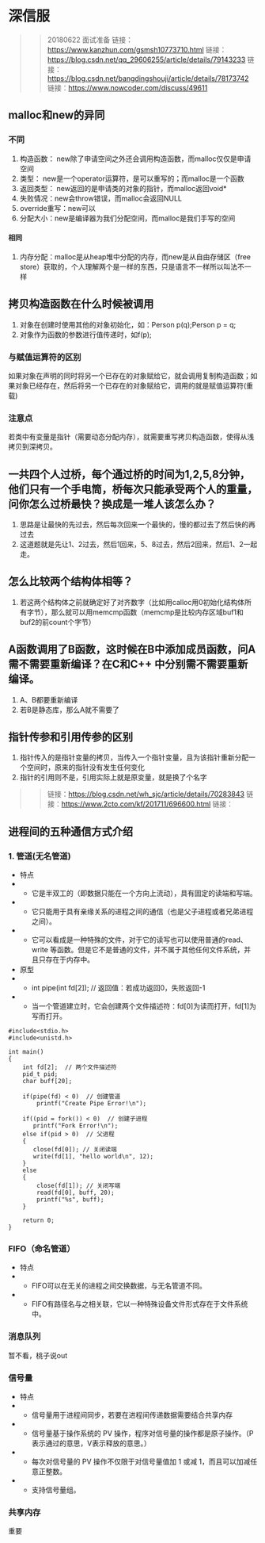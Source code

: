 # 深信服

>> 20180622 面试准备
>> 链接：https://www.kanzhun.com/gsmsh10773710.html
>> 链接：https://blog.csdn.net/qq_29606255/article/details/79143233
>> 链接：https://blog.csdn.net/bangdingshouji/article/details/78173742
>> 链接：https://www.nowcoder.com/discuss/49611

## malloc和new的异同
### 不同
1. 构造函数： new除了申请空间之外还会调用构造函数，而malloc仅仅是申请空间
2. 类型： new是一个operator运算符，是可以重写的；而malloc是一个函数
3. 返回类型： new返回的是申请类的对象的指针，而malloc返回void*
4. 失败情况：new会throw错误，而malloc会返回NULL
6. override重写：new可以
7. 分配大小：new是编译器为我们分配空间，而malloc是我们手写的空间
#### 相同
1. 内存分配：malloc是从heap堆中分配的内存，而new是从自由存储区（free store）获取的，个人理解两个是一样的东西，只是语言不一样所以叫法不一样

## 拷贝构造函数在什么时候被调用
1. 对象在创建时使用其他的对象初始化，如：Person p(q);Person p = q;
2. 对象作为函数的参数进行值传递时，如f(p);
### 与赋值运算符的区别
如果对象在声明的同时将另一个已存在的对象赋给它，就会调用复制构造函数；如果对象已经存在，然后将另一个已存在的对象赋给它，调用的就是赋值运算符(重载)
### 注意点
若类中有变量是指针（需要动态分配内存），就需要重写拷贝构造函数，使得从浅拷贝到深拷贝。

## 一共四个人过桥，每个通过桥的时间为1,2,5,8分钟，他们只有一个手电筒，桥每次只能承受两个人的重量，问你怎么过桥最快？换成是一堆人该怎么办？
1. 思路是让最快的先过去，然后每次回来一个最快的，慢的都过去了然后快的再过去
2. 这道题就是先让1、2过去，然后1回来，5、8过去，然后2回来，然后1、2一起走。

## 怎么比较两个结构体相等？
1. 若这两个结构体之前就确定好了对齐数字（比如用calloc用0初始化结构体所有字节），那么就可以用memcmp函数（memcmp是比较内存区域buf1和buf2的前count个字节）

## A函数调用了B函数，这时候在B中添加成员函数，问A需不需要重新编译？在C和C++ 中分别需不需要重新编译。
1. A、B都要重新编译
2. 若B是静态库，那么A就不需要了

## 指针传参和引用传参的区别
1. 指针传入的是指针变量的拷贝，当传入一个指针变量，且为该指针重新分配一个空间时，原来的指针没有发生任何变化
2. 指针的引用则不是，引用实际上就是原变量，就是换了个名字

>> 链接：https://blog.csdn.net/wh_sjc/article/details/70283843
>> 链接：https://www.2cto.com/kf/201711/696600.html
>> 链接：
## 进程间的五种通信方式介绍
### 1. 管道(无名管道)
- 特点
- - 它是半双工的（即数据只能在一个方向上流动），具有固定的读端和写端。
- - 它只能用于具有亲缘关系的进程之间的通信（也是父子进程或者兄弟进程之间）。
- - 它可以看成是一种特殊的文件，对于它的读写也可以使用普通的read、write 等函数。但是它不是普通的文件，并不属于其他任何文件系统，并且只存在于内存中。
- 原型
- - int pipe(int fd[2]);    // 返回值：若成功返回0，失败返回-1
- - 当一个管道建立时，它会创建两个文件描述符：fd[0]为读而打开，fd[1]为写而打开。
```
#include<stdio.h>
#include<unistd.h>
 
int main()
{
    int fd[2];  // 两个文件描述符
    pid_t pid;
    char buff[20];

    if(pipe(fd) < 0)  // 创建管道
        printf("Create Pipe Error!\n");

    if((pid = fork()) < 0)  // 创建子进程
       printf("Fork Error!\n");
    else if(pid > 0)  // 父进程
    {
       close(fd[0]); // 关闭读端
       write(fd[1], "hello world\n", 12);
    }
    else
    {
        close(fd[1]); // 关闭写端
        read(fd[0], buff, 20);
        printf("%s", buff);
    }
 
    return 0;
}
```
### FIFO（命名管道）
- 特点
- - FIFO可以在无关的进程之间交换数据，与无名管道不同。
- - FIFO有路径名与之相关联，它以一种特殊设备文件形式存在于文件系统中。
### 消息队列
暂不看，桃子说out
### 信号量
- 特点
- - 信号量用于进程间同步，若要在进程间传递数据需要结合共享内存
- - 信号量基于操作系统的 PV 操作，程序对信号量的操作都是原子操作。（P表示通过的意思，V表示释放的意思。）
- - 每次对信号量的 PV 操作不仅限于对信号量值加 1 或减 1，而且可以加减任意正整数。
- - 支持信号量组。

### 共享内存
重要







